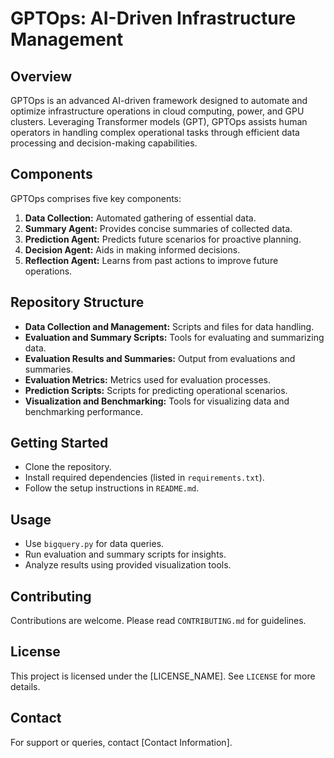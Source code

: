 # GPTOps: AI-Driven Infrastructure Management

## Overview
GPTOps is an advanced AI-driven framework designed to automate and optimize infrastructure operations in cloud computing, power, and GPU clusters. Leveraging Transformer models (GPT), GPTOps assists human operators in handling complex operational tasks through efficient data processing and decision-making capabilities.

## Components
GPTOps comprises five key components:
1. **Data Collection:** Automated gathering of essential data.
2. **Summary Agent:** Provides concise summaries of collected data.
3. **Prediction Agent:** Predicts future scenarios for proactive planning.
4. **Decision Agent:** Aids in making informed decisions.
5. **Reflection Agent:** Learns from past actions to improve future operations.

## Repository Structure
- **Data Collection and Management:** Scripts and files for data handling.
- **Evaluation and Summary Scripts:** Tools for evaluating and summarizing data.
- **Evaluation Results and Summaries:** Output from evaluations and summaries.
- **Evaluation Metrics:** Metrics used for evaluation processes.
- **Prediction Scripts:** Scripts for predicting operational scenarios.
- **Visualization and Benchmarking:** Tools for visualizing data and benchmarking performance.

## Getting Started
- Clone the repository.
- Install required dependencies (listed in `requirements.txt`).
- Follow the setup instructions in `README.md`.

## Usage
- Use `bigquery.py` for data queries.
- Run evaluation and summary scripts for insights.
- Analyze results using provided visualization tools.

## Contributing
Contributions are welcome. Please read `CONTRIBUTING.md` for guidelines.

## License
This project is licensed under the [LICENSE_NAME]. See `LICENSE` for more details.

## Contact
For support or queries, contact [Contact Information].
